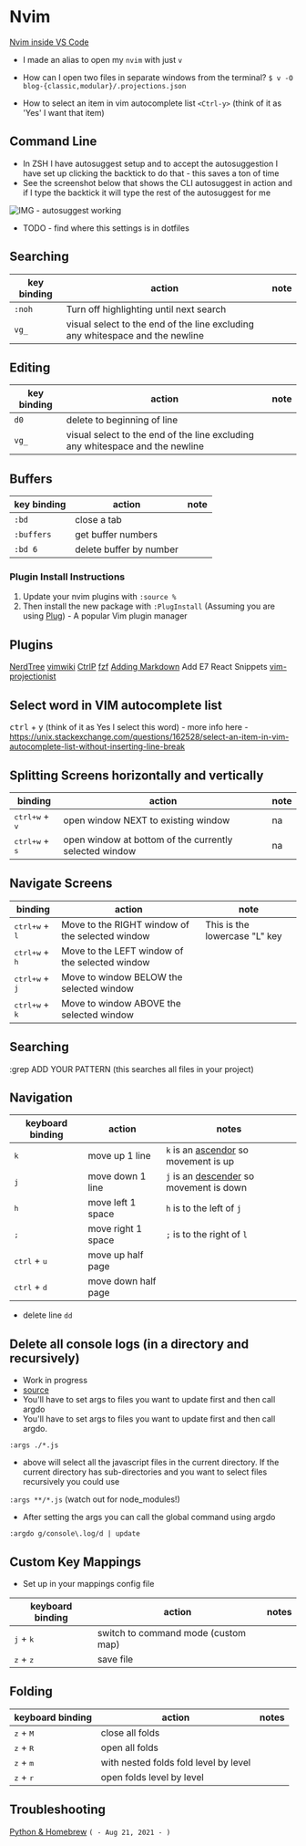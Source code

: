 # Nvim
[Nvim inside VS Code](nvim-inside-vscode.md)

* I made an alias to open my `nvim` with just `v`
* How can I open two files in separate windows from the terminal?
`$ v -O blog-{classic,modular}/.projections.json`

* How to select an item in vim autocomplete list 
`<Ctrl-y>` (think of it as 'Yes' I want that item)

## Command Line
* In ZSH I have autosuggest setup and to accept the autosuggestion I have set up clicking the backtick to do that - this saves a ton of time
* See the screenshot below that shows the CLI autosuggest in action and if I type the backtick it will type the rest of the autosuggest for me

![IMG - autosuggest working](https://i.imgur.com/o7JWDJi.png)

* TODO - find where this settings is in dotfiles

## Searching
| key binding | action                                                                        | note |
|-------------|-------------------------------------------------------------------------------|------|
| `:noh`      | Turn off highlighting until next search                                       |      |
| `vg_`       | visual select to the end of the line excluding any whitespace and the newline |      |

## Editing
| key binding | action                                                                        | note |
|-------------|-------------------------------------------------------------------------------|------|
| `d0`        | delete to beginning of line                                                   |      |
| `vg_`       | visual select to the end of the line excluding any whitespace and the newline |      |

## Buffers
| key binding | action                  | note |
|-------------|-------------------------|------|
| `:bd`       | close a tab             |      |
| `:buffers`  | get buffer numbers      |      |
| `:bd 6`     | delete buffer by number |      |

### Plugin Install Instructions
1. Update your nvim plugins with `:source %`
2. Then install the new package with `:PlugInstall` (Assuming you are using <a href="https://github.com/junegunn/vim-plug" target="_blank">Plug</a>) - A popular Vim plugin manager

## Plugins
[NerdTree](./nvim/plugins/nerdtree.md)
[vimwiki](./plugins/vimwiki.md)
[CtrlP](./plugins/ctrlp.md)
[fzf](./plugins/fzf.md)
[Adding Markdown](./plugins/adding-markdown.md)
Add E7 React Snippets
[vim-projectionist](./plugins/vim-projectionist.md)

## Select word in VIM autocomplete list
<kbd>ctrl</kbd> + <kbd>y</kbd> (think of it as Yes I select this word) - more info here - https://unix.stackexchange.com/questions/162528/select-an-item-in-vim-autocomplete-list-without-inserting-line-break

## Splitting Screens horizontally and vertically

| binding                          | action                                                 | note |
|----------------------------------|--------------------------------------------------------|------|
| <kbd>ctrl+w</kbd> + <kbd>v</kbd> | open window NEXT to existing window                    | na   |
| <kbd>ctrl+w</kbd> + <kbd>s</kbd> | open window at bottom of the currently selected window | na   |

## Navigate Screens

| binding                           | action                                          | note                          |
|-----------------------------------|-------------------------------------------------|-------------------------------|
| <kbd>ctrl+w</kbd> + <kbd>l</kbd>  | Move to the RIGHT window of the selected window | This is the lowercase "L" key |
| <kbd>ctrl+w</kbd> + <kbd>h</kbd>  | Move to the LEFT window of the selected window  |                               |
| <kbd>ctrl+w</kbd> + <kbd>j</kbd>  | Move to window BELOW the selected window        |                               |
| <kbd>ctrl+w</kbd> + <kbd>k</kbd>  | Move to window ABOVE the selected window        |                               |

## Searching
:grep ADD YOUR PATTERN (this searches all files in your project)

## Navigation
| keyboard binding  | action  | notes |
|---|---|---|
| <kbd>k</kbd> | move up 1 line  | `k` is an [ascendor](https://en.wikipedia.org/wiki/Ascender_(typography)) so movement is up
| <kbd>j</kbd> | move down 1 line  | `j` is an [descender](https://en.wikipedia.org/wiki/Descender) so movement is down
| <kbd>h</kbd> | move left 1 space | `h` is to the left of `j`
| <kbd>;</kbd> | move right 1 space | `;` is to the right of `l`
| <kbd>ctrl</kbd> + <kbd>u</kbd>| move up half page | 
| <kbd>ctrl</kbd> + <kbd>d</kbd>| move down half page | 

* delete line `dd`

## Delete all console logs (in a directory and recursively)
* Work in progress
* [source](https://stackoverflow.com/questions/53196504/how-can-i-remove-all-console-logs-using-vim)
* You'll have to set args to files you want to update first and then call argdo
* You'll have to set args to files you want to update first and then call argdo.

`:args ./*.js`
* above will select all the javascript files in the current directory. If the current directory has sub-directories and you want to select files recursively you could use

`:args **/*.js` (watch out for node_modules!)

* After setting the args you can call the global command using argdo

`:argdo g/console\.log/d | update`

## Custom Key Mappings
* Set up in your mappings config file

| keyboard binding            | action                              | notes |
|-----------------------------|-------------------------------------|-------|
| <kbd>j</kbd> + <kbd>k</kbd> | switch to command mode (custom map) |       |
| <kbd>z</kbd> + <kbd>z</kbd> | save file                           |       |

## Folding
| keyboard binding            | action                                | notes |
|-----------------------------|---------------------------------------|-------|
| <kbd>z</kbd> + <kbd>M</kbd> | close all folds                       |       |
| <kbd>z</kbd> + <kbd>R</kbd> | open all folds                        |       |
| <kbd>z</kbd> + <kbd>m</kbd> | with nested folds fold level by level |       |
| <kbd>z</kbd> + <kbd>r</kbd> | open folds level by level             |       |
## Troubleshooting
[Python & Homebrew](./troubleshooting/python-homebrew.md) `( - Aug 21, 2021 - )`
